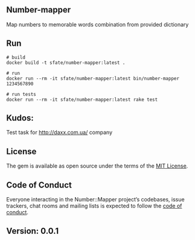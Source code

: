 ## Number-mapper
Map numbers to memorable words combination from provided dictionary

## Run

```shell
# build
docker build -t sfate/number-mapper:latest .

# run
docker run --rm -it sfate/number-mapper:latest bin/number-mapper 1234567890

# run tests
docker run --rm -it sfate/number-mapper:latest rake test
```

## Kudos: 
Test task for http://daxx.com.ua/ company

## License

The gem is available as open source under the terms of the [MIT License](http://opensource.org/licenses/MIT).

## Code of Conduct

Everyone interacting in the Number::Mapper project’s codebases, issue trackers, chat rooms and mailing lists is expected to follow the [code of conduct](https://github.com/sfate/number-mapper/blob/master/CODE_OF_CONDUCT.md).

## Version: 0.0.1
